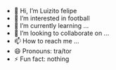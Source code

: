 - 👋 Hi, I’m Luizito felipe
- 👀 I’m interested in football
- 🌱 I’m currently learning ...
- 💞️ I’m looking to collaborate on ...
- 📫 How to reach me ...
- 😄 Pronouns: tra/tor
- ⚡ Fun fact: nothing

<!---
Luizitothc/Luizitothc is a ✨ special ✨ repository because its `README.md` (this file) appears on your GitHub profile.
You can click the Preview link to take a look at your changes.
--->
